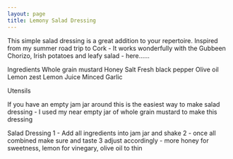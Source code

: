 ```yaml
---
layout: page
title: Lemony Salad Dressing
---
```


​This simple salad dressing is a great addition to your repertoire. Inspired from my summer road trip to Cork - It works wonderfully with the Gubbeen Chorizo, Irish potatoes  and leafy salad - here......

Ingredients
Whole  grain mustard
Honey
Salt
Fresh black pepper
Olive oil
Lemon zest
Lemon Juice
Minced Garlic

Utensils

If you have an empty jam jar around this  is the easiest way to make salad dressing  -  I used my near empty jar of  whole  grain mustard to make this dressing

Salad Dressing
1 - Add all ingredients into jam jar and shake
2 - once all combined make sure and taste
3 adjust accordingly - more honey for sweetness, lemon for vinegary, olive oil to thin
